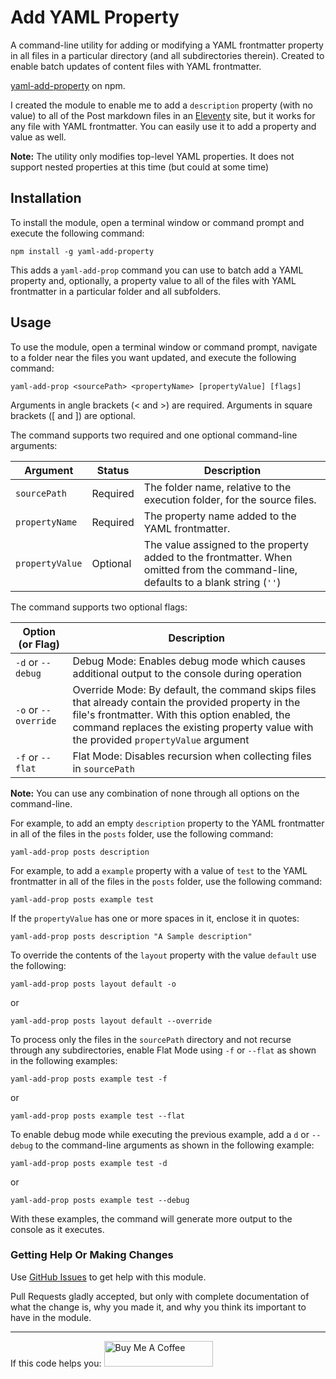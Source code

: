 # Add YAML Property

A command-line utility for adding or modifying a YAML frontmatter property in all files in a particular directory (and all subdirectories therein). Created to enable batch updates of content files with YAML frontmatter. 

[yaml-add-property](https://www.npmjs.com/package/yaml-add-property) on npm.

I created the module to enable me to add a `description` property (with no value) to all of the Post markdown files in an [Eleventy](https://www.11ty.dev/) site, but it works for any file with YAML frontmatter. You can easily use it to add a property and value as well.

**Note:** The utility only modifies top-level YAML properties. It does not support nested properties at this time (but could at some time)

## Installation

To install the module, open a terminal window or command prompt and execute the following command:

```shell
npm install -g yaml-add-property
```

This adds a `yaml-add-prop` command you can use to batch add a YAML property and, optionally, a property value to all of the files with YAML frontmatter in a particular folder and all subfolders.

## Usage

To use the module, open a terminal window or command prompt, navigate to a folder near the files you want updated, and execute the following command:

```shell
yaml-add-prop <sourcePath> <propertyName> [propertyValue] [flags]
```

Arguments in angle brackets (< and >) are required. Arguments in square brackets ([ and ]) are optional.

The command supports two required and one optional command-line arguments:

| Argument        | Status      | Description                                                              |
| --------------- | ----------- | ------------------------------------------------------------------------ | 
| `sourcePath`    | Required    | The folder name, relative to the execution folder, for the source files. |
| `propertyName`  | Required    | The property name added to the YAML frontmatter.                         |
| `propertyValue` | Optional    | The value assigned to the property added to the frontmatter. When omitted from the command-line, defaults to a blank string (`''`) |

The command supports two optional flags:

| Option (or Flag) | Description|
| -------------------- | --------------------------------------------------------------------------------- |
| `-d` or `--debug`    | Debug Mode: Enables debug mode which causes additional output to the console during operation |
| `-o` or `--override` | Override Mode: By default, the command skips files that already contain the provided property in the file's frontmatter. With this option enabled, the command replaces the existing property value with the provided `propertyValue` argument |
| `-f` or `--flat`     | Flat Mode: Disables recursion when collecting files in `sourcePath`               |

**Note:** You can use any combination of none through all options on the command-line. 

For example, to add an empty `description` property to the YAML frontmatter in all of the files in the `posts` folder, use the following command:

```shell
yaml-add-prop posts description
```

For example, to add a `example` property with a value of `test` to the YAML frontmatter in all of the files in the `posts` folder, use the following command:

```shell
yaml-add-prop posts example test
```

If the `propertyValue` has one or more spaces in it, enclose it in quotes:

```shell
yaml-add-prop posts description "A Sample description"
```

To override the contents of the `layout` property with the value `default` use the following:

```shell
yaml-add-prop posts layout default -o
```

or 

```shell
yaml-add-prop posts layout default --override
```

To process only the files in the `sourcePath` directory and not recurse through any subdirectories, enable Flat Mode using `-f` or `--flat` as shown in the following examples:

```shell
yaml-add-prop posts example test -f
```

or

```shell
yaml-add-prop posts example test --flat
```

To enable debug mode while executing the previous example, add a `d` or `--debug` to the command-line arguments as shown in the following example:

```shell
yaml-add-prop posts example test -d
```

or

```shell
yaml-add-prop posts example test --debug
```

With these examples, the command will generate more output to the console as it executes.

### Getting Help Or Making Changes

Use [GitHub Issues](https://github.com/johnwargo/yaml-add-property/issues) to get help with this module.

Pull Requests gladly accepted, but only with complete documentation of what the change is, why you made it, and why you think its important to have in the module.

*** 

If this code helps you: <a href="https://www.buymeacoffee.com/johnwargo" target="_blank"><img src="https://cdn.buymeacoffee.com/buttons/default-orange.png" alt="Buy Me A Coffee" height="41" width="174"></a>
